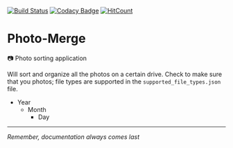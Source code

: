 [![Build Status](https://travis-ci.org/Matt-Gleich/Photo-Merge.svg?branch=master)](https://travis-ci.org/Matt-Gleich/Photo-Merge)
[![Codacy Badge](https://api.codacy.com/project/badge/Grade/1856b1ae8bb44b4b87a01f420109d5ae)](https://www.codacy.com/app/matthewgleich/Photo-Merge?utm_source=github.com&amp;utm_medium=referral&amp;utm_content=Matt-Gleich/Photo-Merge&amp;utm_campaign=Badge_Grade)
[![HitCount](http://hits.dwyl.io/Matt-Gleich/Photo-Merge.svg)](http://hits.dwyl.io/Matt-Gleich/Photo-Merge)

# Photo-Merge
📷 Photo sorting application

Will sort and organize all the photos on a certain drive. Check to make sure that you photos; file types are supported in the `supported_file_types.json` file.

- Year
    - Month
        - Day

---
_Remember, documentation always comes last_
